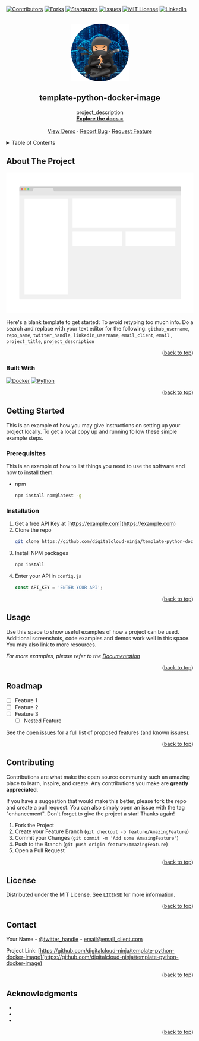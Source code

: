 <a name="readme-top"></a>
<!-- PROJECT SHIELDS -->
<!--
*** I'm using markdown "reference style" links for readability.
*** Reference links are enclosed in brackets [ ] instead of parentheses ( ).
*** See the bottom of this document for the declaration of the reference variables
*** for contributors-url, forks-url, etc. This is an optional, concise syntax you may use.
*** https://www.markdownguide.org/basic-syntax/#reference-style-links
-->
[![Contributors][contributors-shield]][contributors-url]
[![Forks][forks-shield]][forks-url]
[![Stargazers][stars-shield]][stars-url]
[![Issues][issues-shield]][issues-url]
[![MIT License][license-shield]][license-url]
[![LinkedIn][linkedin-shield]][linkedin-url]

<!-- PROJECT LOGO -->
<br />
<div align="center">
  <a href="https://github.com/digitalcloud-ninja/template-django-docker-image">
    <img src="images/logo.png" alt="Logo" width="155" height="155">
  </a>

<h2 align="center">template-python-docker-image</h2>

  <p align="center">
    project_description
    <br />
    <a href="https://github.com/digitalcloud-ninja/template-python-docker-image"><strong>Explore the docs »</strong></a>
    <br />
    <br />
    <a href="https://github.com/digitalcloud-ninja/template-python-docker-image">View Demo</a>
    ·
    <a href="https://github.com/digitalcloud-ninja/template-python-docker-image/issues">Report Bug</a>
    ·
    <a href="https://github.com/digitalcloud-ninja/template-python-docker-image/issues">Request Feature</a>
  </p>
</div>

<!-- TABLE OF CONTENTS -->
<details>
  <summary>Table of Contents</summary>
  <ol>
    <li>
      <a href="#about-the-project">About The Project</a>
      <ul>
        <li><a href="#built-with">Built With</a></li>
      </ul>
    </li>
    <li>
      <a href="#getting-started">Getting Started</a>
      <ul>
        <li><a href="#prerequisites">Prerequisites</a></li>
        <li><a href="#installation">Installation</a></li>
      </ul>
    </li>
    <li><a href="#usage">Usage</a></li>
    <li><a href="#roadmap">Roadmap</a></li>
    <li><a href="#contributing">Contributing</a></li>
    <li><a href="#license">License</a></li>
    <li><a href="#contact">Contact</a></li>
    <li><a href="#acknowledgments">Acknowledgments</a></li>
  </ol>
</details>

<!-- ABOUT THE PROJECT -->

## About The Project

[![Product Name Screen Shot][product-screenshot]](https://example.com)

Here's a blank template to get started: To avoid retyping too much info. Do a search and replace with your text editor
for the following: `github_username`, `repo_name`, `twitter_handle`, `linkedin_username`, `email_client`, `email`
, `project_title`, `project_description`

<p align="right">(<a href="#readme-top">back to top</a>)</p>

### Built With

[![Docker][Docker.io]][Docker-url]
[![Python][Python.js]][Python-url]



<p align="right">(<a href="#readme-top">back to top</a>)</p>


<!-- GETTING STARTED -->

## Getting Started

This is an example of how you may give instructions on setting up your project locally.
To get a local copy up and running follow these simple example steps.

### Prerequisites

This is an example of how to list things you need to use the software and how to install them.

* npm
  ```sh
  npm install npm@latest -g
  ```

### Installation

1. Get a free API Key at [https://example.com](https://example.com)
2. Clone the repo
   ```sh
   git clone https://github.com/digitalcloud-ninja/template-python-docker-image.git
   ```
3. Install NPM packages
   ```sh
   npm install
   ```
4. Enter your API in `config.js`
   ```js
   const API_KEY = 'ENTER YOUR API';
   ```

<p align="right">(<a href="#readme-top">back to top</a>)</p>

<!-- USAGE EXAMPLES -->

## Usage

Use this space to show useful examples of how a project can be used. Additional screenshots, code examples and demos
work well in this space. You may also link to more resources.

_For more examples, please refer to the [Documentation](https://example.com)_

<p align="right">(<a href="#readme-top">back to top</a>)</p>

<!-- ROADMAP -->

## Roadmap

- [ ] Feature 1
- [ ] Feature 2
- [ ] Feature 3
    - [ ] Nested Feature

See the [open issues](https://github.com/digitalcloud-ninja/template-python-docker-image/issues) for a full list of
proposed features (and known issues).

<p align="right">(<a href="#readme-top">back to top</a>)</p>

<!-- CONTRIBUTING -->

## Contributing
Contributions are what make the open source community such an amazing place to learn, inspire, and create. Any
contributions you make are **greatly appreciated**.

If you have a suggestion that would make this better, please fork the repo and create a pull request. You can also
simply open an issue with the tag "enhancement".
Don't forget to give the project a star! Thanks again!

1. Fork the Project
2. Create your Feature Branch (`git checkout -b feature/AmazingFeature`)
3. Commit your Changes (`git commit -m 'Add some AmazingFeature'`)
4. Push to the Branch (`git push origin feature/AmazingFeature`)
5. Open a Pull Request

<p align="right">(<a href="#readme-top">back to top</a>)</p>

<!-- LICENSE -->

## License
Distributed under the MIT License. See `LICENSE` for more information.
<p align="right">(<a href="#readme-top">back to top</a>)</p>

<!-- CONTACT -->

## Contact

Your Name - [@twitter_handle](https://twitter.com/twitter_handle) - email@email_client.com

Project
Link: [https://github.com/digitalcloud-ninja/template-python-docker-image](https://github.com/digitalcloud-ninja/template-python-docker-image)

<p align="right">(<a href="#readme-top">back to top</a>)</p>

<!-- ACKNOWLEDGMENTS -->

## Acknowledgments

* []()
* []()
* []()

<p align="right">(<a href="#readme-top">back to top</a>)</p>


<!-- MARKDOWN LINKS & IMAGES -->
<!-- https://www.markdownguide.org/basic-syntax/#reference-style-links -->

[contributors-shield]: https://img.shields.io/github/contributors/digitalcloud-ninja/template-python-docker-image.svg?style=for-the-badge

[contributors-url]: https://github.com/digitalcloud-ninja/template-python-docker-image/graphs/contributors

[forks-shield]: https://img.shields.io/github/forks/digitalcloud-ninja/template-python-docker-image.svg?style=for-the-badge

[forks-url]: https://github.com/digitalcloud-ninja/template-python-docker-image/network/members

[stars-shield]: https://img.shields.io/github/stars/digitalcloud-ninja/template-python-docker-image.svg?style=for-the-badge

[stars-url]: https://github.com/digitalcloud-ninja/template-python-docker-image/stargazers

[issues-shield]: https://img.shields.io/github/issues/digitalcloud-ninja/template-python-docker-image.svg?style=for-the-badge

[issues-url]: https://github.com/digitalcloud-ninja/template-python-docker-image/issues

[license-shield]: https://img.shields.io/github/license/digitalcloud-ninja/template-python-docker-image.svg?style=for-the-badge

[license-url]: https://github.com/digitalcloud-ninja/template-python-docker-image/blob/master/LICENSE.txt

[linkedin-shield]: https://img.shields.io/badge/-LinkedIn-black.svg?style=for-the-badge&logo=linkedin&colorB=555

[linkedin-url]: https://linkedin.com/in/linkedin_username

[product-screenshot]: images/screenshot.png

[Docker.io]: https://img.shields.io/badge/Docker-0A6DD7?style=for-the-badge&logo=docker&logoColor=white

[Docker-url]: https://www.docker.com/

[Django.js]: https://img.shields.io/badge/Django-0B4B33?style=for-the-badge&logo=django&logoColor=white

[Django-url]: https://www.djangoproject.com/

[Python.js]: https://img.shields.io/badge/Python-1E2933?style=for-the-badge&logo=python&logoColor=white

[Python-url]: https://www.python.org/
